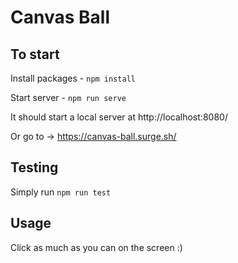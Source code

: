 # Canvas Ball

## To start

Install packages - `npm install`

Start server - `npm run serve`

It should start a local server at http://localhost:8080/

Or go to -> https://canvas-ball.surge.sh/

## Testing

Simply run `npm run test`

## Usage

Click as much as you can on the screen :)

